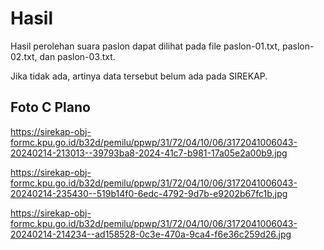 # Hasil

Hasil perolehan suara paslon dapat dilihat pada file paslon-01.txt, paslon-02.txt, dan paslon-03.txt.

Jika tidak ada, artinya data tersebut belum ada pada SIREKAP.

## Foto C Plano

https://sirekap-obj-formc.kpu.go.id/b32d/pemilu/ppwp/31/72/04/10/06/3172041006043-20240214-213013--39793ba8-2024-41c7-b981-17a05e2a00b9.jpg

https://sirekap-obj-formc.kpu.go.id/b32d/pemilu/ppwp/31/72/04/10/06/3172041006043-20240214-235430--519b14f0-6edc-4792-9d7b-e9202b67fc1b.jpg

https://sirekap-obj-formc.kpu.go.id/b32d/pemilu/ppwp/31/72/04/10/06/3172041006043-20240214-214234--ad158528-0c3e-470a-9ca4-f6e36c259d26.jpg

